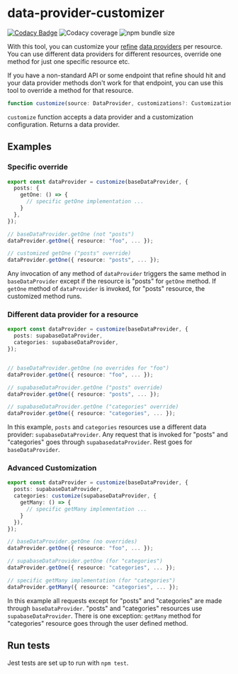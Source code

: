 # data-provider-customizer

[![Codacy Badge](https://app.codacy.com/project/badge/Grade/db7039142c874076a63b46851a92f998)](https://www.codacy.com/gh/miyavsu-limited/data-provider-customizer/dashboard?utm_source=github.com&amp;utm_medium=referral&amp;utm_content=miyavsu-limited/data-provider-customizer&amp;utm_campaign=Badge_Grade) ![Codacy coverage](https://img.shields.io/codacy/coverage/db7039142c874076a63b46851a92f998) ![npm bundle size](https://img.shields.io/bundlephobia/minzip/data-provider-customizer@latest) 

With this tool, you can customize your [refine][refine] [data providers][data-provider] per resource. You can use different data providers for different resources, override one method for just one specific resource etc. 

If you have a non-standard API or some endpoint that refine should hit and your data provider methods don't work for that endpoint, you can use this tool to override a method for that resource. 

```ts
function customize(source: DataProvider, customizations?: CustomizationsType): DataProvider
```

`customize` function accepts a data provider and a customization configuration. Returns a data provider.

## Examples

### Specific override

```ts
export const dataProvider = customize(baseDataProvider, {
  posts: {
    getOne: () => {
      // specific getOne implementation ...
    }
  },
});

// baseDataProvider.getOne (not "posts")
dataProvider.getOne({ resource: "foo", ... }); 

// customized getOne ("posts" override)
dataProvider.getOne({ resource: "posts", ... });
```

Any invocation of any method of `dataProvider` triggers the same method in `baseDataProvider` except if the resource is "posts" for `getOne` method. If `getOne` method of `dataProvider` is invoked, for "posts" resource, the customized method runs.

### Different data provider for a resource

```ts
export const dataProvider = customize(baseDataProvider, {
  posts: supabaseDataProvider,
  categories: supabaseDataProvider,
});


// baseDataProvider.getOne (no overrides for "foo")
dataProvider.getOne({ resource: "foo", ... }); 

// supabaseDataProvider.getOne ("posts" override)
dataProvider.getOne({ resource: "posts", ... });

// supabaseDataProvider.getOne ("categories" override)
dataProvider.getOne({ resource: "categories", ... });
```

In this example, `posts` and `categories` resources use a different data provider: `supabaseDataProvider`. Any request that is invoked for "posts" and "categories" goes through `supabasedataProvider`. Rest goes for `baseDataProvider`.

### Advanced Customization

```ts
export const dataProvider = customize(baseDataProvider, {
  posts: supabaseDataProvider,
  categories: customize(supabaseDataProvider, {
    getMany: () => {
      // specific getMany implementation ...
    }
  }),
});

// baseDataProvider.getOne (no overrides)
dataProvider.getOne({ resource: "foo", ... }); 

// supabaseDataProvider.getOne (for "categories")
dataProvider.getOne({ resource: "categories", ... }); 

// specific getMany implementation (for "categories")
dataProvider.getMany({ resource: "categories", ... }); 
```

In this example all requests except for "posts" and "categories" are made through `baseDataProvider`. "posts" and "categories" resources use `supabaseDataProvider`. There is one exception: `getMany` method for "categories" resource goes through the user defined method.

## Run tests

Jest tests are set up to run with `npm test`.

[refine]: https://refine.dev/
[data-provider]: https://refine.dev/docs/api-references/providers/data-provider/